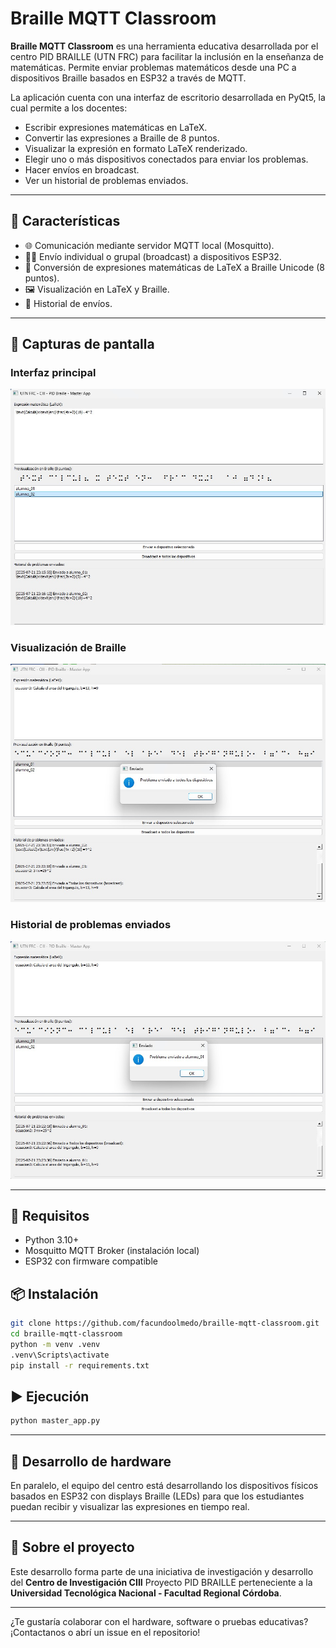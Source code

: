 # Braille MQTT Classroom

**Braille MQTT Classroom** es una herramienta educativa desarrollada por el centro PID BRAILLE (UTN FRC) para facilitar la inclusión en la enseñanza de matemáticas. Permite enviar problemas matemáticos desde una PC a dispositivos Braille basados en ESP32 a través de MQTT.

La aplicación cuenta con una interfaz de escritorio desarrollada en PyQt5, la cual permite a los docentes:

- Escribir expresiones matemáticas en LaTeX.
- Convertir las expresiones a Braille de 8 puntos.
- Visualizar la expresión en formato LaTeX renderizado.
- Elegir uno o más dispositivos conectados para enviar los problemas.
- Hacer envíos en broadcast.
- Ver un historial de problemas enviados.

---

## 🧠 Características

- 🌐 Comunicación mediante servidor MQTT local (Mosquitto).
- 🧑‍🏫 Envío individual o grupal (broadcast) a dispositivos ESP32.
- 🔡 Conversión de expresiones matemáticas de LaTeX a Braille Unicode (8 puntos).
- 🖼 Visualización en LaTeX y Braille.
- 🧾 Historial de envíos.

---

## 📸 Capturas de pantalla

### Interfaz principal

![Preview 1](images/preview_1.jpg)

### Visualización de Braille

![Preview 2](images/preview_2.jpg)

### Historial de problemas enviados

![Preview 3](images/preview_3.jpg)

---

## 🚀 Requisitos

- Python 3.10+
- Mosquitto MQTT Broker (instalación local)
- ESP32 con firmware compatible

## 📦 Instalación

```bash
git clone https://github.com/facundoolmedo/braille-mqtt-classroom.git
cd braille-mqtt-classroom
python -m venv .venv
.venv\Scripts\activate
pip install -r requirements.txt
```

## ▶️ Ejecución

```bash
python master_app.py
```

---

## 🔧 Desarrollo de hardware

En paralelo, el equipo del centro está desarrollando los dispositivos físicos basados en ESP32 con displays Braille (LEDs) para que los estudiantes puedan recibir y visualizar las expresiones en tiempo real.

---

## 🏫 Sobre el proyecto

Este desarrollo forma parte de una iniciativa de investigación y desarrollo del **Centro de Investigación CIII** Proyecto PID BRAILLE perteneciente a la **Universidad Tecnológica Nacional - Facultad Regional Córdoba**.

---

¿Te gustaría colaborar con el hardware, software o pruebas educativas? ¡Contactanos o abrí un issue en el repositorio!

